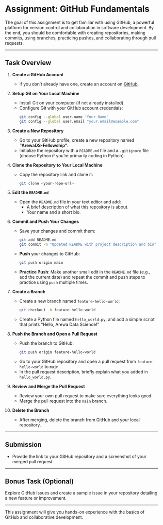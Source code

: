 # Assignment: GitHub Fundamentals

The goal of this assignment is to get familiar with using GitHub, a powerful platform for version control and collaboration in software development. By the end, you should be comfortable with creating repositories, making commits, using branches, practicing pushes, and collaborating through pull requests.

---

## Task Overview

1. **Create a GitHub Account**
   - If you don’t already have one, create an account on [GitHub](https://github.com/).

2. **Setup Git on Your Local Machine**
   - Install Git on your computer (if not already installed).
   - Configure Git with your GitHub account credentials:
     ```bash
     git config --global user.name "Your Name"
     git config --global user.email "your.email@example.com"
     ```

3. **Create a New Repository**
   - Go to your GitHub profile, create a new repository named **"ArewaDS-Fellowship"**.
   - Initialize the repository with a `README.md` file and a `.gitignore` file (choose Python if you’re primarily coding in Python).

4. **Clone the Repository to Your Local Machine**
   - Copy the repository link and clone it:
     ```bash
     git clone <your-repo-url>
     ```

5. **Edit the `README.md`**
   - Open the `README.md` file in your text editor and add:
     - A brief description of what this repository is about.
     - Your name and a short bio.

6. **Commit and Push Your Changes**
   - Save your changes and commit them:
     ```bash
     git add README.md
     git commit -m "Updated README with project description and bio"
     ```
   - **Push** your changes to GitHub:
     ```bash
     git push origin main
     ```
   - **Practice Push**: Make another small edit in the `README.md` file (e.g., add the current date) and repeat the commit and push steps to practice using `push` multiple times.

7. **Create a Branch**
   - Create a new branch named `feature-hello-world`:
     ```bash
     git checkout -b feature-hello-world
     ```
   - Create a Python file named `hello_world.py`, and add a simple script that prints “Hello, Arewa Data Science!”

8. **Push the Branch and Open a Pull Request**
   - Push the branch to GitHub:
     ```bash
     git push origin feature-hello-world
     ```
   - Go to your GitHub repository and open a pull request from `feature-hello-world` to `main`.
   - In the pull request description, briefly explain what you added in `hello_world.py`.

9. **Review and Merge the Pull Request**
   - Review your own pull request to make sure everything looks good.
   - Merge the pull request into the `main` branch.

10. **Delete the Branch**
    - After merging, delete the branch from GitHub and your local repository.

---

## Submission
- Provide the link to your GitHub repository and a screenshot of your merged pull request.

---

## Bonus Task (Optional)
Explore GitHub Issues and create a sample issue in your repository detailing a new feature or improvement.

---

This assignment will give you hands-on experience with the basics of GitHub and collaborative development.
